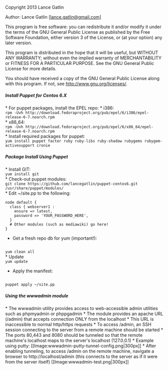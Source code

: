 Copyright 2013 Lance Gatlin

Author: Lance Gatlin [lance.gatlin@gmail.com]

This program is free software: you can redistribute it and/or modify
it under the terms of the GNU General Public License as published by
the Free Software Foundation, either version 3 of the License, or
(at your option) any later version.

This program is distributed in the hope that it will be useful,
but WITHOUT ANY WARRANTY; without even the implied warranty of
MERCHANTABILITY or FITNESS FOR A PARTICULAR PURPOSE.  See the
GNU General Public License for more details.

You should have received a copy of the GNU General Public License
along with this program.  If not, see <http://www.gnu.org/licenses/>.
	
<h5>Install Puppet for Centos 6.X</h5>
* For puppet packages, install the EPEL repo:
* i386:

<code lang="text">
rpm -Uvh http://download.fedoraproject.org/pub/epel/6/i386/epel-release-6-7.noarch.rpm
</code>
* x86_64:

<code lang="text">
rpm -Uvh http://download.fedoraproject.org/pub/epel/6/x86_64/epel-release-6-7.noarch.rpm
</code>
* Install required packages for puppet:

<code lang="text">
yum install puppet facter ruby ruby-libs ruby-shadow rubygems rubygem-activesupport cronie
</code>

<h5>Package Install Using Puppet</h5>
* Install GIT:

<code lang="text">
yum install git
</code>
* Check-out puppet modules:

<code lang="text">
git clone https://github.com/lancegatlin/puppet-centos6.git /usr/share/puppet/modules/
</code>
* Edit ~/site.pp to the following:

```puppet
node default {
  class { webserver1 :
    ensure => latest,
    password => 'YOUR_PASSWORD_HERE',
  }
  # Other modules (such as mediawiki) go here!
}
```
* Get a fresh repo db for yum (important!):

<code lang="text">
yum clean all
</code>
* Update
<code lang="text">
yum update
</code>

* Apply the manifest:

<code lang="text">
puppet apply ~/site.pp
</code>

<h5>Using the wwwadmin module</h5>
* The wwwadmin utility provides access to web-accessible admin utilities such as phpmyadmin or phppgadmin
* The module provides an apache URL (/admin) that accepts connection ONLY from the localhost
* This URL is inaccessible to normal http/https requests
* To access /admin, an SSH session connecting to the server from a remote machine should be started
* The ports 80,443 and 8080 should be tunneled so that the remote machine's localhost maps to the server's localhost (127.0.0.1)
* Example using putty:
[[Image:wwwadmin-putty-tunnel-config.png|300px]]
* After enabling tunneling, to access /admin on the remote machine, navigate a browser to http://localhost/admin (this connects to the server as if it were from the server itself)
[[Image:wwwadmin-test.png|300px]]

